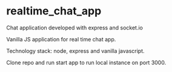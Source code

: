 # realtime_chat_app
Chat application developed with express and socket.io

Vanilla JS application for real time chat app.

Technology stack: node, express and vanilla javascript.

Clone repo and run start app to run local instance on port 3000.
